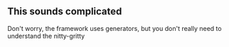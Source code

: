## This sounds complicated

Don't worry, the framework uses generators, but you don't really need to understand the nitty-gritty
